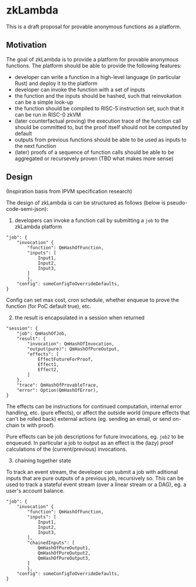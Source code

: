 # zkLambda

This is a draft proposal for provable anonymous functions as a platform.

## Motivation

The goal of zkLambda is to provide a platform for provable anonymous functions. The platform should be able to provide the following features:
- developer can write a function in a high-level language (in particular Rust) and deploy it to the platform
- developer can invoke the function with a set of inputs
- the function and the inputs should be hashed, such that reinvokation can be a simple look-up
- the function should be compiled to RISC-5 instruction set, such that it can be run in RISC-0 zkVM
- (later counterfactual proving) the execution trace of the function call should be committed to, but the proof itself should not be computed by default
- outputs from previous functions should be able to be used as inputs to the next function
- (later) proofs of a sequence of function calls should be able to be aggregated or recursevely proven (TBD what makes more sense)

## Design

(Inspiration basis from IPVM specification research)

The design of zkLambda is can be structured as follows (below is pseudo-code-semi-json):

1. developers can invoke a function call by submitting a `job` to the zkLambda platform
```ipld
"job": {
    "invocation" {
        "function": QmHashOfFunction,
        "inputs": [
            Input1,
            Input2,
            Input3,
        ]
        },
    "config": someConfigToOverrideDefaults,
}
```

Config can set max cost, cron schedule, whether enqueue to prove the function (for PoC default true), etc.

2. the result is encapsulated in a session when returned
```ipld
"session": {
    "job": QmHashOfJob,
    "result": {
        "invocation": QmHashOfInvocation,
        "output(pure)": QmHashOfPureOutput,
        "effects": [
            EffectFutureForProof,
            Effect1,
            Effect2,
        ]
    },
    "trace": QmHashOfProvableTrace,
    "error": Option(QmHashOfError),
}
```

The effects can be instructions for continued computation, internal error handling, etc. (pure effects), or affect the outside world (impure effects that can't be rolled back) external actions (eg. sending an email, or send on-chain tx with proof).

Pure effects can be job descriptions for future invocations, eg. `job2` to be enqueued. In particular a job to output as an effect is the (lazy) proof calculations of the (current/previous) invocations.

3. chaining together state

To track an event stream, the developer can submit a job with aditional inputs that are pure outputs of a previous job, recursively so. This can be used to track a stateful event stream (over a linear stream or a DAG), eg. a user's account balance.

```ipld
"job": {
    "invocation" {
        "function": QmHashOfFunction,
        "inputs": [
            Input1,
            Input2,
            Input3,
        ],
        "chainedInputs": [
            QmHashOfPureOutput1,
            QmHashOfPureOutput2,
            QmHashOfPureOutput3,
        ]
        },
    "config": someConfigToOverrideDefaults,
}
```